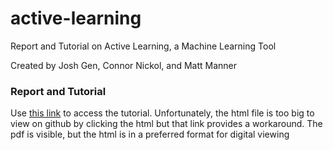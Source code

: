 # active-learning
Report and Tutorial on Active Learning, a Machine Learning Tool

Created by Josh Gen, Connor Nickol, and Matt Manner

### Report and Tutorial

Use [this link](https://htmlpreview.github.io/?https://github.com/jdg9vr/active-learning/blob/main/ActiveLearningTutorial.html) to access the tutorial. Unfortunately, the html file is too big to view on github by clicking the html but that link provides a workaround. The pdf is visible, but the html is in a preferred format for digital viewing
